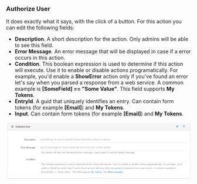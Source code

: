 ### Authorize User

It does exactly what it says, with the click of a button. For this action you can edit the following fields:

* **Description**. A short description for the action. Only admins will be able to see this field.
* **Error Message**. An error message that will be displayed in case if a error occurs in this action.
* **Condition**. This boolean expression is used to determine if this action will execute. Use it to enable or disable actions programatically. For example, you'd enable a **ShowError** action only if you've found an error let's say when you parsed a response from a web service. A common example is **\[SomeField\] == "Some Value"**. This field supports **My Tokens**. 
* **EntryId**. A guid that uniquely identifies an entry. Can contain form tokens \(for example **\[Email\]**\) and **My Tokens**.
* **Input**. Can contain form tokens \(for example **\[Email\]**\) and **My Tokens**.

![](/en/authorize_user.png)

